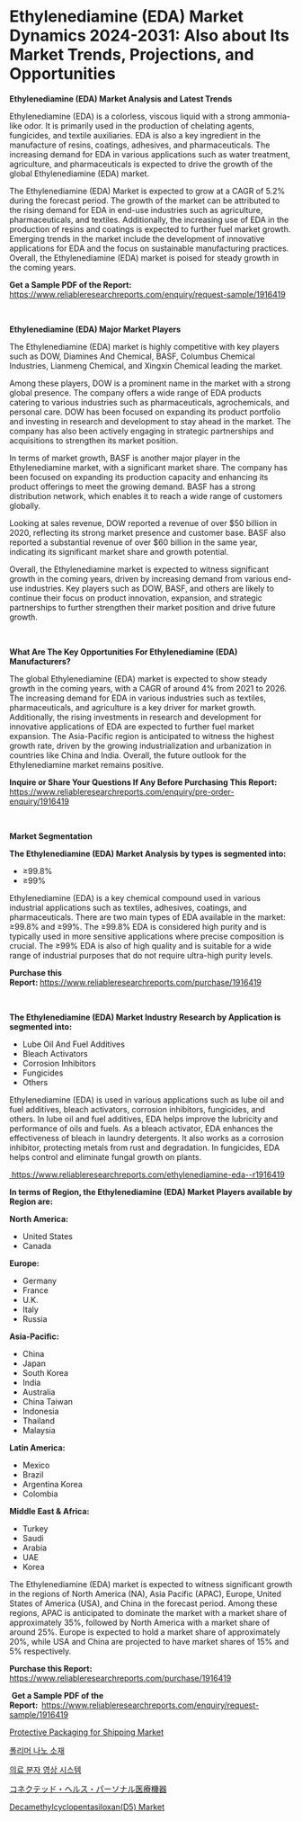 <p><h1>Ethylenediamine (EDA) Market Dynamics 2024-2031: Also about Its Market Trends, Projections, and Opportunities</h1></p><p><strong>Ethylenediamine (EDA) Market Analysis and Latest Trends</strong></p>
<p><p>Ethylenediamine (EDA) is a colorless, viscous liquid with a strong ammonia-like odor. It is primarily used in the production of chelating agents, fungicides, and textile auxiliaries. EDA is also a key ingredient in the manufacture of resins, coatings, adhesives, and pharmaceuticals. The increasing demand for EDA in various applications such as water treatment, agriculture, and pharmaceuticals is expected to drive the growth of the global Ethylenediamine (EDA) market.</p><p>The Ethylenediamine (EDA) Market is expected to grow at a CAGR of 5.2% during the forecast period. The growth of the market can be attributed to the rising demand for EDA in end-use industries such as agriculture, pharmaceuticals, and textiles. Additionally, the increasing use of EDA in the production of resins and coatings is expected to further fuel market growth. Emerging trends in the market include the development of innovative applications for EDA and the focus on sustainable manufacturing practices. Overall, the Ethylenediamine (EDA) market is poised for steady growth in the coming years.</p></p>
<p><strong>Get a Sample PDF of the Report:&nbsp;</strong> <a href="https://www.reliableresearchreports.com/enquiry/request-sample/1916419">https://www.reliableresearchreports.com/enquiry/request-sample/1916419</a></p>
<p>&nbsp;</p>
<p><strong>Ethylenediamine (EDA) Major Market Players</strong></p>
<p><p>The Ethylenediamine (EDA) market is highly competitive with key players such as DOW, Diamines And Chemical, BASF, Columbus Chemical Industries, Lianmeng Chemical, and Xingxin Chemical leading the market. </p><p>Among these players, DOW is a prominent name in the market with a strong global presence. The company offers a wide range of EDA products catering to various industries such as pharmaceuticals, agrochemicals, and personal care. DOW has been focused on expanding its product portfolio and investing in research and development to stay ahead in the market. The company has also been actively engaging in strategic partnerships and acquisitions to strengthen its market position.</p><p>In terms of market growth, BASF is another major player in the Ethylenediamine market, with a significant market share. The company has been focused on expanding its production capacity and enhancing its product offerings to meet the growing demand. BASF has a strong distribution network, which enables it to reach a wide range of customers globally.</p><p>Looking at sales revenue, DOW reported a revenue of over $50 billion in 2020, reflecting its strong market presence and customer base. BASF also reported a substantial revenue of over $60 billion in the same year, indicating its significant market share and growth potential.</p><p>Overall, the Ethylenediamine market is expected to witness significant growth in the coming years, driven by increasing demand from various end-use industries. Key players such as DOW, BASF, and others are likely to continue their focus on product innovation, expansion, and strategic partnerships to further strengthen their market position and drive future growth.</p></p>
<p>&nbsp;</p>
<p><strong>What Are The Key Opportunities For Ethylenediamine (EDA) Manufacturers?</strong></p>
<p><p>The global Ethylenediamine (EDA) market is expected to show steady growth in the coming years, with a CAGR of around 4% from 2021 to 2026. The increasing demand for EDA in various industries such as textiles, pharmaceuticals, and agriculture is a key driver for market growth. Additionally, the rising investments in research and development for innovative applications of EDA are expected to further fuel market expansion. The Asia-Pacific region is anticipated to witness the highest growth rate, driven by the growing industrialization and urbanization in countries like China and India. Overall, the future outlook for the Ethylenediamine market remains positive.</p></p>
<p><strong>Inquire or Share Your Questions If Any Before Purchasing This Report:</strong> <a href="https://www.reliableresearchreports.com/enquiry/pre-order-enquiry/1916419">https://www.reliableresearchreports.com/enquiry/pre-order-enquiry/1916419</a></p>
<p>&nbsp;</p>
<p><strong>Market Segmentation</strong></p>
<p><strong>The Ethylenediamine (EDA) Market Analysis by types is segmented into:</strong></p>
<p><ul><li>≥99.8%</li><li>≥99%</li></ul></p>
<p><p>Ethylenediamine (EDA) is a key chemical compound used in various industrial applications such as textiles, adhesives, coatings, and pharmaceuticals. There are two main types of EDA available in the market: ≥99.8% and ≥99%. The ≥99.8% EDA is considered high purity and is typically used in more sensitive applications where precise composition is crucial. The ≥99% EDA is also of high quality and is suitable for a wide range of industrial purposes that do not require ultra-high purity levels.</p></p>
<p><strong>Purchase this Report:&nbsp;</strong><a href="https://www.reliableresearchreports.com/purchase/1916419">https://www.reliableresearchreports.com/purchase/1916419</a></p>
<p>&nbsp;</p>
<p><strong>The Ethylenediamine (EDA) Market Industry Research by Application is segmented into:</strong></p>
<p><ul><li>Lube Oil And Fuel Additives</li><li>Bleach Activators</li><li>Corrosion Inhibitors</li><li>Fungicides</li><li>Others</li></ul></p>
<p><p>Ethylenediamine (EDA) is used in various applications such as lube oil and fuel additives, bleach activators, corrosion inhibitors, fungicides, and others. In lube oil and fuel additives, EDA helps improve the lubricity and performance of oils and fuels. As a bleach activator, EDA enhances the effectiveness of bleach in laundry detergents. It also works as a corrosion inhibitor, protecting metals from rust and degradation. In fungicides, EDA helps control and eliminate fungal growth on plants.</p></p>
<p><a href="https://www.reliableresearchreports.com/ethylenediamine-eda--r1916419">&nbsp;https://www.reliableresearchreports.com/ethylenediamine-eda--r1916419</a></p>
<p><strong>In terms of Region, the Ethylenediamine (EDA) Market Players available by Region are:</strong></p>
<p>
    <p> <strong> North America: </strong>
        <ul>
            <li>United States</li>
            <li>Canada</li>
        </ul>
        </p> 
    <p> <strong> Europe: </strong>
        <ul>
            <li>Germany</li>
            <li>France</li>
            <li>U.K.</li>
            <li>Italy</li>
            <li>Russia</li>
        </ul>
        </p> 
    <p> <strong> Asia-Pacific: </strong>
        <ul>
            <li>China</li>
            <li>Japan</li>
            <li>South Korea</li>
            <li>India</li>
            <li>Australia</li>
            <li>China Taiwan</li>
            <li>Indonesia</li>
            <li>Thailand</li>
            <li>Malaysia</li>
        </ul>
        </p> 
    <p> <strong> Latin America: </strong>
        <ul>
            <li>Mexico</li>
            <li>Brazil</li>
            <li>Argentina Korea</li>
            <li>Colombia</li>
        </ul>
        </p> 
    <p> <strong> Middle East & Africa: </strong>
        <ul>
            <li>Turkey</li>
            <li>Saudi</li>
            <li>Arabia</li>
            <li>UAE</li>
            <li>Korea</li>
        </ul>
    </p>
    </p>
<p><p>The Ethylenediamine (EDA) market is expected to witness significant growth in the regions of North America (NA), Asia Pacific (APAC), Europe, United States of America (USA), and China in the forecast period. Among these regions, APAC is anticipated to dominate the market with a market share of approximately 35%, followed by North America with a market share of around 25%. Europe is expected to hold a market share of approximately 20%, while USA and China are projected to have market shares of 15% and 5% respectively.</p></p>
<p><strong>Purchase this Report: </strong><a href="https://www.reliableresearchreports.com/purchase/1916419">https://www.reliableresearchreports.com/purchase/1916419</a></p>
<p>&nbsp;<strong>Get a Sample PDF of the Report:&nbsp;&nbsp;</strong><a href="https://www.reliableresearchreports.com/enquiry/request-sample/1916419">https://www.reliableresearchreports.com/enquiry/request-sample/1916419</a></p>
<p><strong></strong></p>
<p><p><a href="https://github.com/arionmp/Market-Research-Report-List-3/blob/main/protective-packaging-for-shipping-market.md">Protective Packaging for Shipping Market</a></p><p><a href="https://github.com/vsoq0zknh59/Market-Research-Report-List-2/blob/main/4060115145288.md">폴리머 나노 소재</a></p><p><a href="https://github.com/jntpkh496620/Market-Research-Report-List-2/blob/main/7844909145287.md">의료 분자 영상 시스템</a></p><p><a href="https://github.com/MacyOrn/Market-Research-Report-List-1/blob/main/1600831138984.md">コネクテッド・ヘルス・パーソナル医療機器</a></p><p><a href="https://github.com/markusgodoy/Market-Research-Report-List-3/blob/main/decamethylcyclopentasiloxand5-market.md">Decamethylcyclopentasiloxan(D5) Market</a></p></p>
